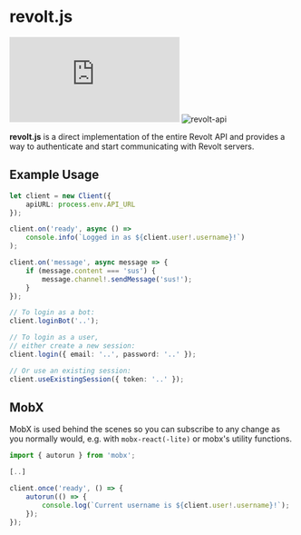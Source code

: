 # revolt.js

![revolt.js](https://img.shields.io/npm/v/revolt.js) ![revolt-api](https://img.shields.io/npm/v/revolt-api?label=Revolt%20API)

**revolt.js** is a direct implementation of the entire Revolt API and provides a way to authenticate and start communicating with Revolt servers.

## Example Usage

```typescript
let client = new Client({
    apiURL: process.env.API_URL
});

client.on('ready', async () =>
    console.info(`Logged in as ${client.user!.username}!`)
);

client.on('message', async message => {
    if (message.content === 'sus') {
        message.channel!.sendMessage('sus!');
    }
});

// To login as a bot:
client.loginBot('..');

// To login as a user,
// either create a new session:
client.login({ email: '..', password: '..' });

// Or use an existing session:
client.useExistingSession({ token: '..' });
```

## MobX

MobX is used behind the scenes so you can subscribe to any change as you normally would, e.g. with `mobx-react(-lite)` or mobx's utility functions.

```typescript
import { autorun } from 'mobx';

[..]

client.once('ready', () => {
    autorun(() => {
        console.log(`Current username is ${client.user!.username}!`);
    });
});
```
